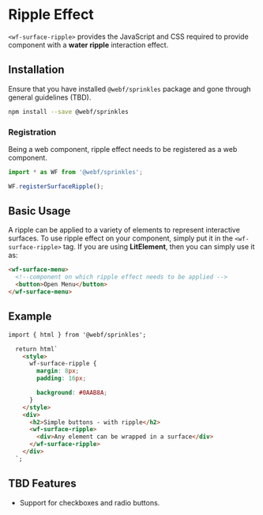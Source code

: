 # Ripple Effect

`<wf-surface-ripple>` provides the JavaScript and CSS required to provide component with a **water ripple** interaction effect.

## Installation
Ensure that you have installed `@webf/sprinkles` package and gone through general guidelines (TBD).

```bash
npm install --save @webf/sprinkles
```

### Registration
Being a web component, ripple effect needs to be registered as a web component.

```javascript
import * as WF from '@webf/sprinkles';

WF.registerSurfaceRipple();
```

## Basic Usage

A ripple can be applied to a variety of elements to represent interactive surfaces. To use ripple effect on your component, simply put it in the `<wf-surface-ripple>` tag. If you are using **LitElement**, then you can simply use it as:

```html
<wf-surface-menu>
  <!--component on which ripple effect needs to be applied -->
  <button>Open Menu</button>
</wf-surface-menu>
```

## Example

```html
import { html } from '@webf/sprinkles';

  return html`
    <style>
      wf-surface-ripple {
        margin: 8px;
        padding: 16px;

        background: #0AAB8A;
      }
    </style>
    <div>
      <h2>Simple buttons - with ripple</h2>
      <wf-surface-ripple>
        <div>Any element can be wrapped in a surface</div>
      </wf-surface-ripple>
    </div>
  `;
```

## TBD Features
- Support for checkboxes and radio buttons.
